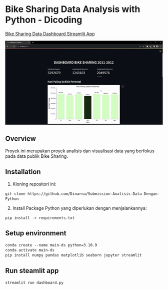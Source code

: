 # Bike Sharing Data Analysis with Python - Dicoding
[Bike Sharing Data Dashboard Streamlit App](https://dinarna-submission-analisis-data-dengan-python-dashboard-2ao1um.streamlit.app/)

![Bike Sharing Data Dashboard](dashboard.gif)



## Overview
Proyek ini merupakan proyek analisis dan visualisasi data yang berfokus pada data publik Bike Sharing.

## Installation
1. Kloning repositori ini:
```
git clone https://github.com/Dinarna/Submission-Analisis-Data-Dengan-Python
```
2. Install Package Python yang diperlukan dengan menjalankannya:
```
pip install -r requirements.txt
```

## Setup environment
```
conda create --name main-ds python=3.10.9
conda activate main-ds
pip install numpy pandas matplotlib seaborn jupyter streamlit 
```

## Run steamlit app
```
streamlit run dashboard.py
```

